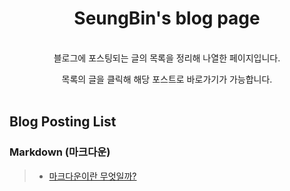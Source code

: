 <div align="center">

# SeungBin's blog page

<br>
블로그에 포스팅되는 글의 목록을 정리해 나열한 페이지입니다.

목록의 글을 클릭해 해당 포스트로 바로가기가 가능합니다.
<br><br>

</div>

## Blog Posting List

### Markdown (마크다운)

> - [마크다운이란 무엇일까?](Markdown)
